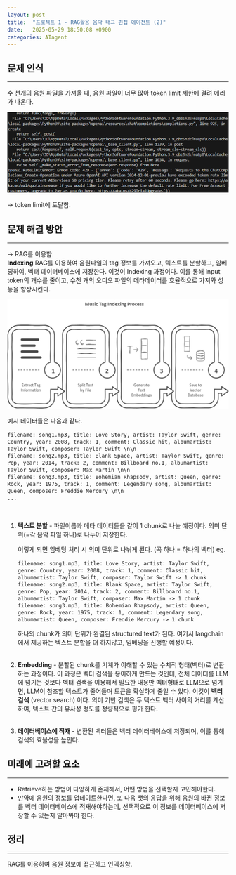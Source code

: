 ```yaml
---
layout: post
title:  "프로젝트 1 - RAG활용 음악 태그 편집 에이전트 (2)"
date:   2025-05-29 18:50:08 +0900
categories: AIagent
---
```


## 문제 인식
---
수 천개의 음원 파일을 가져올 때, 음원 파일이 너무 많아 token limit 제한에 걸려 에러가 나온다. 

![](/assets/20250527222015.png)

-> token limit에 도달함.

## 문제 해결 방안
---
-> RAG를 이용함<br>
**Indexing**
RAG를 이용하여 음원파일의 tag 정보를 가져오고, 텍스트를 분할하고, 임베딩하여, 벡터 데이터베이스에 저장한다. 이것이 Indexing 과정이다. 이를 통해 input token의 개수를 줄이고, 수천 개의 오디오 파일의 메타데이터를 효율적으로 가져와 성능을 향상시킨다.

![](/assets/image(1).png)

예시 데이터들은 다음과 같다. 
```text
filename: song1.mp3, title: Love Story, artist: Taylor Swift, genre: Country, year: 2008, track: 1, comment: Classic hit, albumartist: Taylor Swift, composer: Taylor Swift \n\n
filename: song2.mp3, title: Blank Space, artist: Taylor Swift, genre: Pop, year: 2014, track: 2, comment: Billboard no.1, albumartist: Taylor Swift, composer: Max Martin \n\n
filename: song3.mp3, title: Bohemian Rhapsody, artist: Queen, genre: Rock, year: 1975, track: 1, comment: Legendary song, albumartist: Queen, composer: Freddie Mercury \n\n
...
```
<br>

1. **텍스트 분할** - 파일이름과 메타 데이터들을 같이 1 chunk로 나눌 예정이다. 의미 단위(=각 음악 파일 하나)로 나누어 저장한다.

    이렇게 되면 임베딩 처리 시 의미 단위로 나뉘게 된다. (곡 하나 = 하나의 벡터)
    eg.
    ```text
    filename: song1.mp3, title: Love Story, artist: Taylor Swift, genre: Country, year: 2008, track: 1, comment: Classic hit, albumartist: Taylor Swift, composer: Taylor Swift -> 1 chunk
    filename: song2.mp3, title: Blank Space, artist: Taylor Swift, genre: Pop, year: 2014, track: 2, comment: Billboard no.1, albumartist: Taylor Swift, composer: Max Martin -> 1 chunk
    filename: song3.mp3, title: Bohemian Rhapsody, artist: Queen, genre: Rock, year: 1975, track: 1, comment: Legendary song, albumartist: Queen, composer: Freddie Mercury -> 1 chunk
    ```

    하나의 chunk가 의미 단위가 완결된 structured text가 된다. 여기서 langchain에서 제공하는 텍스트 분할을 더 하지않고, 임베딩을 진행할 예정이다.  
    <br>
2. **Embedding** - 분할된 chunk를 기계가 이해할 수 있는 수치적 형태(벡터)로 변환하는 과정이다. 이 과정은 벡터 검색을 용이하게 만드는 것인데, 전체 데이터를 LLM에 넘기는 것보다 벡터 검색을 이용해서 필요한 내용만 벡터형태로 LLM으로 넘기면, LLM이 참조할 텍스트가 줄어들며 토큰을 확실하게 줄일 수 있다. 이것이 **벡터 검색** (vector search) 이다. 의미 기반 검색은 두 텍스트 벡터 사이의 거리를 계산하여, 텍스트 간의 유사성 정도를 정량적으로 평가 한다. <br><br>

3. **데이터베이스에 적재** - 변환된 벡터들은 벡터 데이터베이스에 저장되며, 이를 통해 검색의 효율성을 높인다. 



## 미래에 고려할 요소
---

 - Retrieve하는 방법이 다양하게 존재해서, 어떤 방법을 선택할지 고민해야한다. 
 - 만약에 음원의 정보를 업데이트한다면, 또 다음 챗의 응답을 위해 음원의 바뀐 정보를 벡터 데이터베이스에 적재해야하는데, 선택적으로 이 정보를 데이터베이스에 저장할 수 있는지 알아봐야 한다. 

## 정리
---
 
RAG를 이용하여 음원 정보에 접근하고 인덱싱함.





